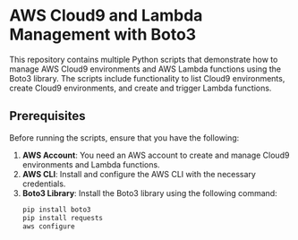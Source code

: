 # AWS Cloud9 and Lambda Management with Boto3

This repository contains multiple Python scripts that demonstrate how to manage AWS Cloud9 environments and AWS Lambda functions using the Boto3 library. The scripts include functionality to list Cloud9 environments, create Cloud9 environments, and create and trigger Lambda functions.

## Prerequisites

Before running the scripts, ensure that you have the following:

1. **AWS Account**: You need an AWS account to create and manage Cloud9 environments and Lambda functions.
2. **AWS CLI**: Install and configure the AWS CLI with the necessary credentials.
3. **Boto3 Library**: Install the Boto3 library using the following command:
   ```bash
   pip install boto3
   pip install requests
   aws configure


